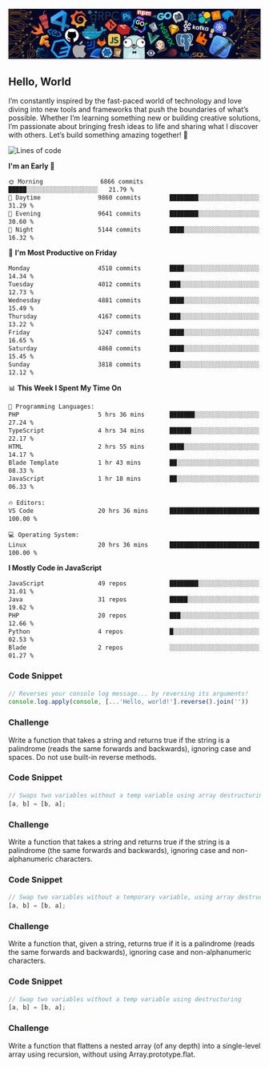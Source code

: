 ![](https://github.com/0x3EF8/0x3EF8/raw/main/images/header_.png)

## Hello, World
I’m constantly inspired by the fast-paced world of technology and love diving into new tools and frameworks that push the boundaries of what’s possible. Whether I’m learning something new or building creative solutions, I’m passionate about bringing fresh ideas to life and sharing what I discover with others. Let’s build something amazing together! 🚀

<!--START_SECTION:mrepol742-->
![Lines of code](https://img.shields.io/badge/From%20Hello%20World%20I%27ve%20Written-22.8%20million%20lines%20of%20code-blue)

**I'm an Early 🐤** 

```text
🌞 Morning                6866 commits        █████░░░░░░░░░░░░░░░░░░░░   21.79 % 
🌆 Daytime                9860 commits        ████████░░░░░░░░░░░░░░░░░   31.29 % 
🌃 Evening                9641 commits        ████████░░░░░░░░░░░░░░░░░   30.60 % 
🌙 Night                  5144 commits        ████░░░░░░░░░░░░░░░░░░░░░   16.32 % 
```
📅 **I'm Most Productive on Friday** 

```text
Monday                   4518 commits        ████░░░░░░░░░░░░░░░░░░░░░   14.34 % 
Tuesday                  4012 commits        ███░░░░░░░░░░░░░░░░░░░░░░   12.73 % 
Wednesday                4881 commits        ████░░░░░░░░░░░░░░░░░░░░░   15.49 % 
Thursday                 4167 commits        ███░░░░░░░░░░░░░░░░░░░░░░   13.22 % 
Friday                   5247 commits        ████░░░░░░░░░░░░░░░░░░░░░   16.65 % 
Saturday                 4868 commits        ████░░░░░░░░░░░░░░░░░░░░░   15.45 % 
Sunday                   3818 commits        ███░░░░░░░░░░░░░░░░░░░░░░   12.12 % 
```


📊 **This Week I Spent My Time On** 

```text
💬 Programming Languages: 
PHP                      5 hrs 36 mins       ███████░░░░░░░░░░░░░░░░░░   27.24 % 
TypeScript               4 hrs 34 mins       ██████░░░░░░░░░░░░░░░░░░░   22.17 % 
HTML                     2 hrs 55 mins       ████░░░░░░░░░░░░░░░░░░░░░   14.17 % 
Blade Template           1 hr 43 mins        ██░░░░░░░░░░░░░░░░░░░░░░░   08.33 % 
JavaScript               1 hr 18 mins        ██░░░░░░░░░░░░░░░░░░░░░░░   06.33 % 

🔥 Editors: 
VS Code                  20 hrs 36 mins      █████████████████████████   100.00 % 

💻 Operating System: 
Linux                    20 hrs 36 mins      █████████████████████████   100.00 % 
```

**I Mostly Code in JavaScript** 

```text
JavaScript               49 repos            ████████░░░░░░░░░░░░░░░░░   31.01 % 
Java                     31 repos            █████░░░░░░░░░░░░░░░░░░░░   19.62 % 
PHP                      20 repos            ███░░░░░░░░░░░░░░░░░░░░░░   12.66 % 
Python                   4 repos             █░░░░░░░░░░░░░░░░░░░░░░░░   02.53 % 
Blade                    2 repos             ░░░░░░░░░░░░░░░░░░░░░░░░░   01.27 % 
```




<!--END_SECTION:mrepol742-->

### Code Snippet
```js
// Reverses your console log message... by reversing its arguments!
console.log.apply(console, [...'Hello, world!'].reverse().join(''))
```
### Challenge
Write a function that takes a string and returns true if the string is a palindrome (reads the same forwards and backwards), ignoring case and spaces. Do not use built-in reverse methods.
### Code Snippet
```js
// Swaps two variables without a temp variable using array destructuring
[a, b] = [b, a];
```
### Challenge
Write a function that takes a string and returns true if the string is a palindrome (the same forwards and backwards), ignoring case and non-alphanumeric characters.
### Code Snippet
```js
// Swap two variables without a temporary variable, using array destructuring!
[a, b] = [b, a];
```
### Challenge
Write a function that, given a string, returns true if it is a palindrome (reads the same forwards and backwards), ignoring case and non-alphanumeric characters.
### Code Snippet
```js
// Swap two variables without a temp variable using destructuring
[a, b] = [b, a];
```
### Challenge
Write a function that flattens a nested array (of any depth) into a single-level array using recursion, without using Array.prototype.flat.
